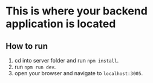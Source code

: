 # This is where your backend application is located
## How to run
1. cd into server folder and run `npm install`.
2. run `npm run dev`.
3. open your browser and navigate to `localhost:3005`.